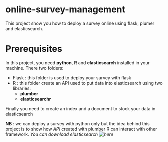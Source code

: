 # online-survey-management
This project  show you how to deploy a survey online using flask, plumer and elasticsearch.

# Prerequisites
In this project, you need **python**, **R** and **elasticsearch** installed in your machine.
There two folders:
* Flask : this folder is used to deploy your survey with flask
* R : this folder create an API used to put data into elasticsearch using two libraries:
  - **plumber**
  - **elasticsearchr**
  
Finally you need to create an index and a document to stock your data in elasticsearch

**NB** : we can deploy a survey with python only but the idea behind this project is to show how *API* created with plumber R can interact with other framework.
*You can download elasticsearch ![here](https://www.elastic.co/fr/downloads/elasticsearch)*
